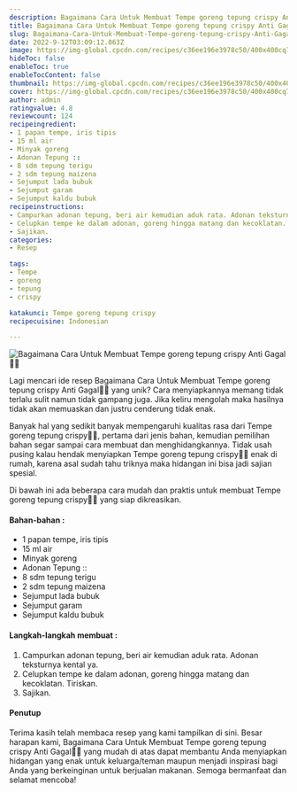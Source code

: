 ```yaml
---
description: Bagaimana Cara Untuk Membuat Tempe goreng tepung crispy Anti Gagal"
title: Bagaimana Cara Untuk Membuat Tempe goreng tepung crispy Anti Gagal
slug: Bagaimana-Cara-Untuk-Membuat-Tempe-goreng-tepung-crispy-Anti-Gagal
date: 2022-9-12T03:09:12.063Z
image: https://img-global.cpcdn.com/recipes/c36ee196e3978c50/400x400cq70/photo.jpg
hideToc: false
enableToc: true
enableTocContent: false
thumbnail: https://img-global.cpcdn.com/recipes/c36ee196e3978c50/400x400cq70/photo.jpg
cover: https://img-global.cpcdn.com/recipes/c36ee196e3978c50/400x400cq70/photo.jpg
author: admin
ratingvalue: 4.8
reviewcount: 124
recipeingredient:
- 1 papan tempe, iris tipis
- 15 ml air
- Minyak goreng
- Adonan Tepung ::
- 8 sdm tepung terigu
- 2 sdm tepung maizena
- Sejumput lada bubuk
- Sejumput garam
- Sejumput kaldu bubuk
recipeinstructions:
- Campurkan adonan tepung, beri air kemudian aduk rata. Adonan teksturnya kental ya.
- Celupkan tempe ke dalam adonan, goreng hingga matang dan kecoklatan. Tiriskan.
- Sajikan.
categories:
- Resep

tags:
- Tempe
- goreng
- tepung
- crispy

katakunci: Tempe goreng tepung crispy
recipecuisine: Indonesian

---
```


![Bagaimana Cara Untuk Membuat Tempe goreng tepung crispy Anti Gagal👩‍🍳](https://img-global.cpcdn.com/recipes/c36ee196e3978c50/400x400cq70/photo.jpg)

Lagi mencari ide resep Bagaimana Cara Untuk Membuat Tempe goreng tepung crispy Anti Gagal👩‍🍳 yang unik? Cara menyiapkannya memang tidak terlalu sulit namun tidak gampang juga. Jika keliru mengolah maka hasilnya tidak akan memuaskan dan justru cenderung tidak enak.

Banyak hal yang sedikit banyak mempengaruhi kualitas rasa dari Tempe goreng tepung crispy👩‍🍳, pertama dari jenis bahan, kemudian pemilihan bahan segar sampai cara membuat dan menghidangkannya. Tidak usah pusing kalau hendak menyiapkan Tempe goreng tepung crispy👩‍🍳 enak di rumah, karena asal sudah tahu triknya maka hidangan ini bisa jadi sajian spesial.

Di bawah ini ada beberapa cara mudah dan praktis untuk membuat Tempe goreng tepung crispy👩‍🍳 yang siap dikreasikan.

<!--inarticleads1-->

#### Bahan-bahan :

- 1 papan tempe, iris tipis
- 15 ml air
- Minyak goreng
- Adonan Tepung ::
- 8 sdm tepung terigu
- 2 sdm tepung maizena
- Sejumput lada bubuk
- Sejumput garam
- Sejumput kaldu bubuk

<!--inarticleads2-->

#### Langkah-langkah membuat :

1. Campurkan adonan tepung, beri air kemudian aduk rata. Adonan teksturnya kental ya.
1. Celupkan tempe ke dalam adonan, goreng hingga matang dan kecoklatan. Tiriskan.
1. Sajikan.

#### Penutup

Terima kasih telah membaca resep yang kami tampilkan di sini. Besar harapan kami, Bagaimana Cara Untuk Membuat Tempe goreng tepung crispy Anti Gagal👩‍🍳 yang mudah di atas dapat membantu Anda menyiapkan hidangan yang enak untuk keluarga/teman maupun menjadi inspirasi bagi Anda yang berkeinginan untuk berjualan makanan. Semoga bermanfaat dan selamat mencoba!